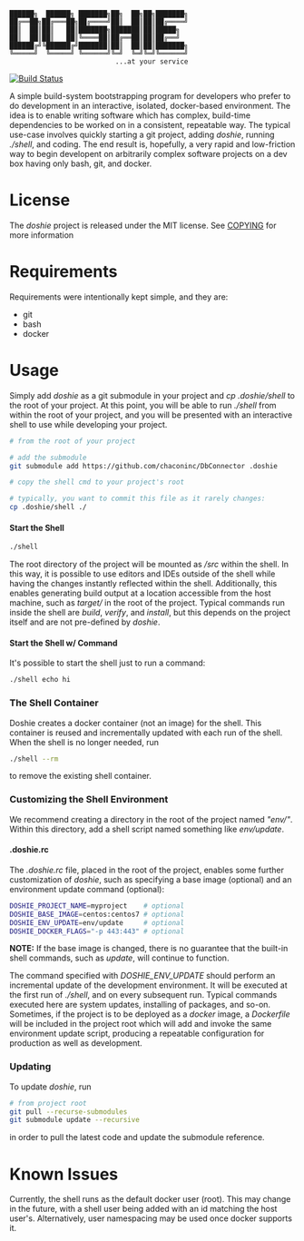 
    ██████╗  ██████╗ ███████╗██╗  ██╗██╗███████╗
    ██╔══██╗██╔═══██╗██╔════╝██║  ██║██║██╔════╝
    ██║  ██║██║   ██║███████╗███████║██║█████╗  
    ██║  ██║██║   ██║╚════██║██╔══██║██║██╔══╝  
    ██████╔╝╚██████╔╝███████║██║  ██║██║███████╗
    ╚═════╝  ╚═════╝ ╚══════╝╚═╝  ╚═╝╚═╝╚══════╝
                              ...at your service

[![Build Status](https://travis-ci.org/andyichr/doshie.svg)](https://travis-ci.org/andyichr/doshie)

A simple build-system bootstrapping program for developers who prefer to do
development in an interactive, isolated, docker-based environment. The idea is
to enable writing software which has complex, build-time dependencies to be
worked on in a consistent, repeatable way. The typical use-case involves
quickly starting a git project, adding *doshie*, running *./shell*, and coding.
The end result is, hopefully, a very rapid and low-friction way to begin
developent on arbitrarily complex software projects on a dev box having only
bash, git, and docker.

License
=======

The *doshie* project is released under the MIT license. See
[COPYING](COPYING.md) for more information

Requirements
============

Requirements were intentionally kept simple, and they are:

- git
- bash
- docker

Usage
=====

Simply add *doshie* as a git submodule in your project and *cp .doshie/shell* to
the root of your project. At this point, you will be able to run *./shell* from
within the root of your project, and you will be presented with an interactive
shell to use while developing your project.

```bash
# from the root of your project

# add the submodule
git submodule add https://github.com/chaconinc/DbConnector .doshie

# copy the shell cmd to your project's root

# typically, you want to commit this file as it rarely changes:
cp .doshie/shell ./
```

#### Start the Shell

```bash
./shell
```

The root directory of the project will be mounted as */src* within the shell.
In this way, it is possible to use editors and IDEs outside of the shell while
having the changes instantly reflected within the shell. Additionally, this
enables generating build output at a location accessible from the host machine,
such as *target/* in the root of the project. Typical commands run inside the
shell are *build*, *verify*, and *install*, but this depends on the project
itself and are not pre-defined by *doshie*.

#### Start the Shell w/ Command

It's possible to start the shell just to run a command:

```bash
./shell echo hi
```

### The Shell Container

Doshie creates a docker container (not an image) for the shell. This container
is reused and incrementally updated with each run of the shell. When the shell
is no longer needed, run

```bash
./shell --rm
```

to remove the existing shell container.

### Customizing the Shell Environment

We recommend creating a directory in the root of the project named *"env/"*.
Within this directory, add a shell script named something like *env/update*.

#### .doshie.rc

The *.doshie.rc* file, placed in the root of the project, enables some further
customization of *doshie*, such as specifying a base image (optional) and an
environment update command (optional):

```bash
DOSHIE_PROJECT_NAME=myproject    # optional
DOSHIE_BASE_IMAGE=centos:centos7 # optional
DOSHIE_ENV_UPDATE=env/update     # optional
DOSHIE_DOCKER_FLAGS="-p 443:443" # optional
```

**NOTE:** If the base image is changed, there is no guarantee that the built-in
shell commands, such as *update*, will continue to function.

The command specified with *DOSHIE_ENV_UPDATE* should perform an incremental
update of the development environment. It will be executed at the first run of
*./shell*, and on every subsequent run. Typical commands executed here are
system updates, installing of packages, and so-on. Sometimes, if the project is
to be deployed as a *docker* image, a *Dockerfile* will be included in the
project root which will add and invoke the same environment update script,
producing a repeatable configuration for production as well as development.

### Updating

To update *doshie*, run

```bash
# from project root
git pull --recurse-submodules
git submodule update --recursive
```

in order to pull the latest code and update the submodule reference.

Known Issues
============

Currently, the shell runs as the default docker user (root). This may change in
the future, with a shell user being added with an id matching the host user's.
Alternatively, user namespacing may be used once docker supports it.
